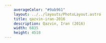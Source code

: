 ```yaml
---
    averageColor: "#9ab961"
    layout: ../../layouts/PhotoLayout.astro
    title: qazvin-iran-2016
    description: Qazvin, Iran (2016)
    width: 6835
    height: 4518
---
```

